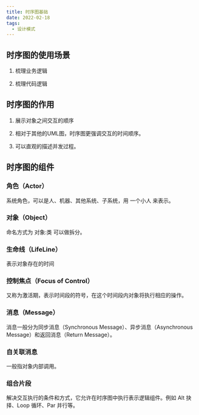 ```yaml
---
title: 时序图基础
date: 2022-02-18
tags:
  - 设计模式
---
```


## 时序图的使用场景


1. 梳理业务逻辑

2. 梳理代码逻辑


## 时序图的作用


1. 展示对象之间交互的顺序

2. 相对于其他的UML图，时序图更强调交互的时间顺序。

3. 可以直观的描述并发过程。


## 时序图的组件


### 角色（Actor）


系统角色，可以是人、机器、其他系统、子系统，用 一个小人 来表示。


### 对象（Object）


命名方式为 对象:类 可以做拆分。


### 生命线（LifeLine）


表示对象存在的时间


### 控制焦点（Focus of Control）


又称为激活期，表示时间段的符号，在这个时间段内对象将执行相应的操作。


### 消息（Message）


消息一般分为同步消息（Synchronous Message）、异步消息（Asynchronous Message）和返回消息（Return Message）。


### 自关联消息


一般指对象内部调用。


### 组合片段


解决交互执行的条件和方式，它允许在时序图中执行表示逻辑组件。例如 Alt 抉择、Loop 循环、Par 并行等。
